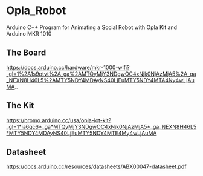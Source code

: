 # Opla_Robot
Arduino C++ Program for Animating a Social Robot with Opla Kit and Arduino MKR 1010

## The Board
https://docs.arduino.cc/hardware/mkr-1000-wifi?_gl=1%2A1s9ptvt%2A_ga%2AMTQyMjY3NDgwOC4xNjk0NjAzMjA5%2A_ga_NEXN8H46L5%2AMTY5NDY4MDAyNS40LjEuMTY5NDY4MTA4Ny4wLjAuMA..

## The Kit
https://promo.arduino.cc/usa/opla-iot-kit?_gl=1*ia6qc6*_ga*MTQyMjY3NDgwOC4xNjk0NjAzMjA5*_ga_NEXN8H46L5*MTY5NDY4MDAyNS40LjEuMTY5NDY4MTE4My4wLjAuMA

## Datasheet
https://docs.arduino.cc/resources/datasheets/ABX00047-datasheet.pdf
